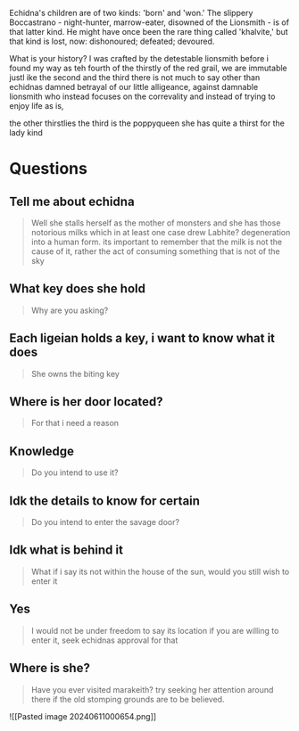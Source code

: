 Echidna's children are of two kinds: 'born' and 'won.' The slippery Boccastrano - night-hunter, marrow-eater, disowned of the Lionsmith - is of that latter kind. He might have once been the rare thing called 'khalvite,' but that kind is lost, now: dishonoured; defeated; devoured.

What is your history?
I was crafted by the detestable lionsmith before i found my way as teh fourth of the thirstly of the red grail, we are immutable justl ike the second and the third there is not much to say other than echidnas damned betrayal of our little alligeance, against damnable lionsmith who instead focuses on the correvality and instead of trying to enjoy life as is, 

the other thirstlies
the third is the poppyqueen she has quite a thirst for the lady kind

# Questions

## Tell me about echidna
>Well she stalls herself as the mother of monsters and she has those notorious milks which in at least one case drew Labhite? degeneration into a human form.
>its important to remember that the milk is not the cause of it, rather the act of consuming something that is not of the sky
## What key does she hold
>Why are you asking?
## Each ligeian holds a key, i want to know what it does
>She owns the biting key
## Where is her door located?
>For that i need a reason
## Knowledge
>Do you intend to use it?
## Idk the details to know for certain
>Do you intend to enter the savage door?
## Idk what is behind it 
>What if i say its not within the house of the sun, would you still wish to enter it
## Yes
>I would not be under freedom to say its location if you are willing to enter it, seek echidnas approval for that
## Where is she?
>Have you ever visited marakeith? try seeking her attention around there if the old stomping grounds are to be believed.

![[Pasted image 20240611000654.png]]